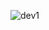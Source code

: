 ![dev1](https://github.com/w-karim/Django-web-dev-projects/assets/121901070/ecaeadee-a888-4401-811c-48a120b4ffa6)

